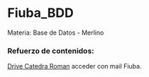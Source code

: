 # Fiuba_BDD
Materia: Base de Datos - Merlino

### Refuerzo de contenidos:
[Drive Catedra Roman](https://drive.google.com/drive/folders/1WsSvHwIM2TZGEU0nZeEtwfsm-FDONmIS?usp=drive_link)
acceder con mail Fiuba.
